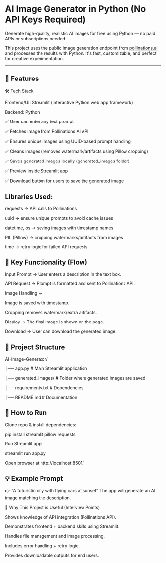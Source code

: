 # AI Image Generator in Python (No API Keys Required)

Generate high-quality, realistic AI images for free using Python — no paid APIs or subscriptions needed.

This project uses the public image generation endpoint from [pollinations.ai](https://pollinations.ai) and processes the results with Python. It's fast, customizable, and perfect for creative experimentation.

---

## 🚀 Features

🛠️ Tech Stack

Frontend/UI: Streamlit (interactive Python web app framework)

Backend: Python

✅ User can enter any text prompt

✅ Fetches image from Pollinations AI API

✅ Ensures unique images using UUID-based prompt handling

✅ Cleans images (removes watermark/artifacts using Pillow cropping)

✅ Saves generated images locally (generated_images folder)

✅ Preview inside Streamlit app

✅ Download button for users to save the generated image

## Libraries Used:

requests → API calls to Pollinations

uuid → ensure unique prompts to avoid cache issues

datetime, os → saving images with timestamp names

PIL (Pillow) → cropping watermarks/artifacts from images

time → retry logic for failed API requests


## 🔑 Key Functionality (Flow)

Input Prompt → User enters a description in the text box.

API Request → Prompt is formatted and sent to Pollinations API.

Image Handling →

Image is saved with timestamp.

Cropping removes watermark/extra artifacts.

Display → The final image is shown on the page.

Download → User can download the generated image.

## 📂 Project Structure

AI-Image-Generator/

│── app.py                # Main Streamlit application

│── generated_images/     # Folder where generated images are saved

│── requirements.txt      # Dependencies

│── README.md             # Documentation

## 🚀 How to Run

Clone repo & install dependencies:

pip install streamlit pillow requests


Run Streamlit app:

streamlit run app.py


Open browser at http://localhost:8501/

## 💡 Example Prompt

👉 “A futuristic city with flying cars at sunset”
The app will generate an AI image matching the description.

🎯 Why This Project is Useful (Interview Points)

Shows knowledge of API integration (Pollinations API).

Demonstrates frontend + backend skills using Streamlit.

Handles file management and image processing.

Includes error handling + retry logic.

Provides downloadable outputs for end users.





